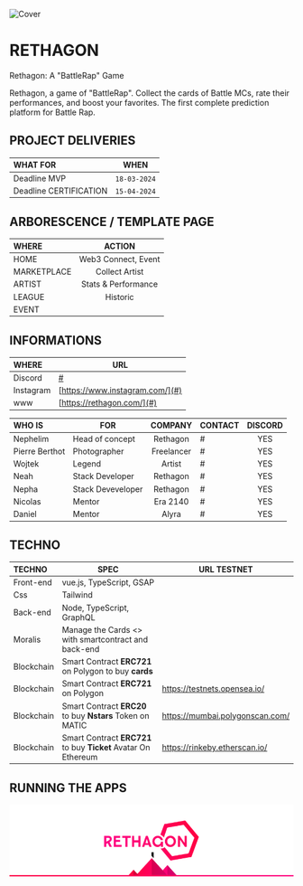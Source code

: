 ![Cover](https://github.com/nephcode/rethagon/blob/main/images/rethagonReadmeHeader.jpg)

<!-- ∵ ƸӜƷ ∴∵ ƸӜƷ ∴∵ ƸӜƷ ∴∵ ƸӜƷ ∴∵ ƸӜƷ ∴∵ ƸӜƷ ∴∵ ƸӜƷ ∴∵ ƸӜƷ ∴∵ ƸӜƷ ∴∵ ƸӜƷ ∴∵ ƸӜƷ ∴∵ ƸӜƷ ∴ -->

# RETHAGON

Rethagon: A "BattleRap" Game

Rethagon, a game of "BattleRap". Collect the cards of Battle MCs, rate their performances, and boost your favorites. The first complete prediction platform for Battle Rap.

## PROJECT DELIVERIES

| WHAT FOR               | WHEN         |
| :--------------------- | ------------ |
| Deadline MVP           | `18-03-2024` |
| Deadline CERTIFICATION | `15-04-2024` |

## ARBORESCENCE / TEMPLATE PAGE

| WHERE       |       ACTION        |
| :---------- | :-----------------: |
| HOME        | Web3 Connect, Event |
| MARKETPLACE |   Collect Artist    |
| ARTIST      | Stats & Performance |
| LEAGUE      |      Historic       |
| EVENT       |                     |

## INFORMATIONS

| WHERE     | URL                             |
| :-------- | ------------------------------- |
| Discord   | [#](#)                          |
| Instagram | [https://www.instagram.com/](#) |
| www       | [https://rethagon.com/](#)      |

| WHO IS         | FOR               |  COMPANY   | CONTACT | DISCORD |
| :------------- | ----------------- | :--------: | ------- | :-----: |
| Nephelim       | Head of concept   |  Rethagon  | #       |   YES   |
| Pierre Berthot | Photographer      | Freelancer | #       |   YES   |
| Wojtek         | Legend            |   Artist   | #       |   YES   |
| Neah           | Stack Developer   |  Rethagon  | #       |   YES   |
| Nepha          | Stack Deveveloper |  Rethagon  | #       |   YES   |
| Nicolas        | Mentor            |  Era 2140  | #       |   YES   |
| Daniel         | Mentor            |   Alyra    | #       |   YES   |

## TECHNO

| TECHNO     | SPEC                                                           | URL TESTNET                     |
| :--------- | -------------------------------------------------------------- | ------------------------------- |
| Front-end  | vue.js, TypeScript, GSAP                                       |
| Css        | Tailwind                                                       |
| Back-end   | Node, TypeScript, GraphQL                                      |
| Moralis    | Manage the Cards <> with smartcontract and back-end            |
| Blockchain | Smart Contract **ERC721** on Polygon to buy **cards**          |
| Blockchain | Smart Contract **ERC721** on Polygon                           | https://testnets.opensea.io/    |
| Blockchain | Smart Contract **ERC20** to buy **Nstars** Token on MATIC      | https://mumbai.polygonscan.com/ |
| Blockchain | Smart Contract **ERC721** to buy **Ticket** Avatar On Ethereum | https://rinkeby.etherscan.io/   |

## RUNNING THE APPS



![Cover](https://github.com/nephcode/rethagon/blob/main/images/rethagonReadmeFooter.png)

